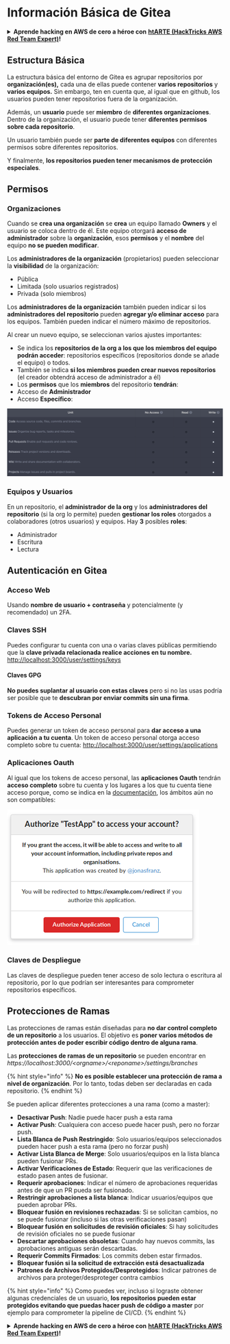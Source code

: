 # Información Básica de Gitea

<details>

<summary><strong>Aprende hacking en AWS de cero a héroe con</strong> <a href="https://training.hacktricks.xyz/courses/arte"><strong>htARTE (HackTricks AWS Red Team Expert)</strong></a><strong>!</strong></summary>

Otras formas de apoyar a HackTricks:

* Si quieres ver tu **empresa anunciada en HackTricks** o **descargar HackTricks en PDF** revisa los [**PLANES DE SUSCRIPCIÓN**](https://github.com/sponsors/carlospolop)!
* Obtén el [**merchandising oficial de PEASS & HackTricks**](https://peass.creator-spring.com)
* Descubre [**La Familia PEASS**](https://opensea.io/collection/the-peass-family), nuestra colección de [**NFTs**](https://opensea.io/collection/the-peass-family) exclusivos
* **Únete al** 💬 [**grupo de Discord**](https://discord.gg/hRep4RUj7f) o al [**grupo de telegram**](https://t.me/peass) o **sígueme** en **Twitter** 🐦 [**@carlospolopm**](https://twitter.com/carlospolopm)**.**
* **Comparte tus trucos de hacking enviando PRs a los repositorios de github** [**HackTricks**](https://github.com/carlospolop/hacktricks) y [**HackTricks Cloud**](https://github.com/carlospolop/hacktricks-cloud).

</details>

## Estructura Básica

La estructura básica del entorno de Gitea es agrupar repositorios por **organización(es),** cada una de ellas puede contener **varios repositorios** y **varios equipos.** Sin embargo, ten en cuenta que, al igual que en github, los usuarios pueden tener repositorios fuera de la organización.

Además, un **usuario** puede ser **miembro** de **diferentes organizaciones**. Dentro de la organización, el usuario puede tener **diferentes permisos sobre cada repositorio**.

Un usuario también puede ser **parte de diferentes equipos** con diferentes permisos sobre diferentes repositorios.

Y finalmente, **los repositorios pueden tener mecanismos de protección especiales**.

## Permisos

### Organizaciones

Cuando se **crea una organización** se **crea** un equipo llamado **Owners** y el usuario se coloca dentro de él. Este equipo otorgará **acceso de administrador** sobre la **organización**, esos **permisos** y el **nombre** del equipo **no se pueden modificar**.

Los **administradores de la organización** (propietarios) pueden seleccionar la **visibilidad** de la organización:

* Pública
* Limitada (solo usuarios registrados)
* Privada (solo miembros)

Los **administradores de la organización** también pueden indicar si los **administradores del repositorio** pueden **agregar y/o eliminar acceso** para los equipos. También pueden indicar el número máximo de repositorios.

Al crear un nuevo equipo, se seleccionan varios ajustes importantes:

* Se indica los **repositorios de la org a los que los miembros del equipo podrán acceder**: repositorios específicos (repositorios donde se añade el equipo) o todos.
* También se indica **si los miembros pueden crear nuevos repositorios** (el creador obtendrá acceso de administrador a él)
* Los **permisos** que los **miembros** del repositorio **tendrán**:
* Acceso de **Administrador**
* Acceso **Específico**:

![](<../../.gitbook/assets/image (3) (1) (1) (1) (1) (1) (1) (1).png>)

### Equipos y Usuarios

En un repositorio, el **administrador de la org** y los **administradores del repositorio** (si la org lo permite) pueden **gestionar los roles** otorgados a colaboradores (otros usuarios) y equipos. Hay **3** posibles **roles**:

* Administrador
* Escritura
* Lectura

## Autenticación en Gitea

### Acceso Web

Usando **nombre de usuario + contraseña** y potencialmente (y recomendado) un 2FA.

### **Claves SSH**

Puedes configurar tu cuenta con una o varias claves públicas permitiendo que la **clave privada relacionada realice acciones en tu nombre.** [http://localhost:3000/user/settings/keys](http://localhost:3000/user/settings/keys)

#### **Claves GPG**

**No puedes suplantar al usuario con estas claves** pero si no las usas podría ser posible que te **descubran por enviar commits sin una firma**.

### **Tokens de Acceso Personal**

Puedes generar un token de acceso personal para **dar acceso a una aplicación a tu cuenta**. Un token de acceso personal otorga acceso completo sobre tu cuenta: [http://localhost:3000/user/settings/applications](http://localhost:3000/user/settings/applications)

### Aplicaciones Oauth

Al igual que los tokens de acceso personal, las **aplicaciones Oauth** tendrán **acceso completo** sobre tu cuenta y los lugares a los que tu cuenta tiene acceso porque, como se indica en la [documentación](https://docs.gitea.io/en-us/oauth2-provider/#scopes), los ámbitos aún no son compatibles:

![](<../../.gitbook/assets/image (60).png>)

### Claves de Despliegue

Las claves de despliegue pueden tener acceso de solo lectura o escritura al repositorio, por lo que podrían ser interesantes para comprometer repositorios específicos.

## Protecciones de Ramas

Las protecciones de ramas están diseñadas para **no dar control completo de un repositorio** a los usuarios. El objetivo es **poner varios métodos de protección antes de poder escribir código dentro de alguna rama**.

Las **protecciones de ramas de un repositorio** se pueden encontrar en _https://localhost:3000/\<orgname>/\<reponame>/settings/branches_

{% hint style="info" %}
**No es posible establecer una protección de rama a nivel de organización**. Por lo tanto, todas deben ser declaradas en cada repositorio.
{% endhint %}

Se pueden aplicar diferentes protecciones a una rama (como a master):

* **Desactivar Push**: Nadie puede hacer push a esta rama
* **Activar Push**: Cualquiera con acceso puede hacer push, pero no forzar push.
* **Lista Blanca de Push Restringido**: Solo usuarios/equipos seleccionados pueden hacer push a esta rama (pero no forzar push)
* **Activar Lista Blanca de Merge**: Solo usuarios/equipos en la lista blanca pueden fusionar PRs.
* **Activar Verificaciones de Estado**: Requerir que las verificaciones de estado pasen antes de fusionar.
* **Requerir aprobaciones**: Indicar el número de aprobaciones requeridas antes de que un PR pueda ser fusionado.
* **Restringir aprobaciones a lista blanca**: Indicar usuarios/equipos que pueden aprobar PRs.
* **Bloquear fusión en revisiones rechazadas**: Si se solicitan cambios, no se puede fusionar (incluso si las otras verificaciones pasan)
* **Bloquear fusión en solicitudes de revisión oficiales**: Si hay solicitudes de revisión oficiales no se puede fusionar
* **Descartar aprobaciones obsoletas**: Cuando hay nuevos commits, las aprobaciones antiguas serán descartadas.
* **Requerir Commits Firmados**: Los commits deben estar firmados.
* **Bloquear fusión si la solicitud de extracción está desactualizada**
* **Patrones de Archivos Protegidos/Desprotegidos**: Indicar patrones de archivos para proteger/desproteger contra cambios

{% hint style="info" %}
Como puedes ver, incluso si lograste obtener algunas credenciales de un usuario, **los repositorios pueden estar protegidos evitando que puedas hacer push de código a master** por ejemplo para comprometer la pipeline de CI/CD.
{% endhint %}

<details>

<summary><strong>Aprende hacking en AWS de cero a héroe con</strong> <a href="https://training.hacktricks.xyz/courses/arte"><strong>htARTE (HackTricks AWS Red Team Expert)</strong></a><strong>!</strong></summary>

Otras formas de apoyar a HackTricks:

* Si quieres ver tu **empresa anunciada en HackTricks** o **descargar HackTricks en PDF** revisa los [**PLANES DE SUSCRIPCIÓN**](https://github.com/sponsors/carlospolop)!
* Obtén el [**merchandising oficial de PEASS & HackTricks**](https://peass.creator-spring.com)
* Descubre [**La Familia PEASS**](https://opensea.io/collection/the-peass-family), nuestra colección de [**NFTs**](https://opensea.io/collection/the-peass-family) exclusivos
* **Únete al** 💬 [**grupo de Discord**](https://discord.gg/hRep4RUj7f) o al [**grupo de telegram**](https://t.me/peass) o **sígueme** en **Twitter** 🐦 [**@carlospolopm**](https://twitter.com/carlospolopm)**.**
* **Comparte tus trucos de hacking enviando PRs a los repositorios de github** [**HackTricks**](https://github.com/carlospolop/hacktricks) y [**HackTricks Cloud**](https://github.com/carlospolop/hacktricks-cloud).

</details>
